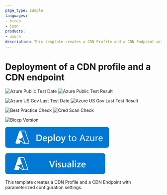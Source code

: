 ```yaml
---
page_type: sample
languages:
- bicep
- json
products:
- azure
description: This template creates a CDN Profile and a CDN Endpoint with parameterized configuration settings
---
```


# Deployment of a CDN profile and a CDN endpoint

![Azure Public Test Date](https://azurequickstartsservice.blob.core.windows.net/badges/quickstarts/microsoft.cdn/cdn-customize/PublicLastTestDate.svg)
![Azure Public Test Result](https://azurequickstartsservice.blob.core.windows.net/badges/quickstarts/microsoft.cdn/cdn-customize/PublicDeployment.svg)

![Azure US Gov Last Test Date](https://azurequickstartsservice.blob.core.windows.net/badges/quickstarts/microsoft.cdn/cdn-customize/FairfaxLastTestDate.svg)
![Azure US Gov Last Test Result](https://azurequickstartsservice.blob.core.windows.net/badges/quickstarts/microsoft.cdn/cdn-customize/FairfaxDeployment.svg)

![Best Practice Check](https://azurequickstartsservice.blob.core.windows.net/badges/quickstarts/microsoft.cdn/cdn-customize/BestPracticeResult.svg)
![Cred Scan Check](https://azurequickstartsservice.blob.core.windows.net/badges/quickstarts/microsoft.cdn/cdn-customize/CredScanResult.svg)

![Bicep Version](https://azurequickstartsservice.blob.core.windows.net/badges/quickstarts/microsoft.cdn/cdn-customize/BicepVersion.svg)

[![Deploy To Azure](https://raw.githubusercontent.com/Azure/azure-quickstart-templates/master/1-CONTRIBUTION-GUIDE/images/deploytoazure.svg?sanitize=true)](https://portal.azure.com/#create/Microsoft.Template/uri/https%3A%2F%2Fraw.githubusercontent.com%2FAzure%2Fazure-quickstart-templates%2Fmaster%2Fquickstarts%2Fmicrosoft.cdn%2Fcdn-customize%2Fazuredeploy.json)

[![Visualize](https://raw.githubusercontent.com/Azure/azure-quickstart-templates/master/1-CONTRIBUTION-GUIDE/images/visualizebutton.svg?sanitize=true)](http://armviz.io/#/?load=https%3A%2F%2Fraw.githubusercontent.com%2FAzure%2Fazure-quickstart-templates%2Fmaster%2Fquickstarts%2Fmicrosoft.cdn%2Fcdn-customize%2Fazuredeploy.json)   

This template creates a CDN Profile and a CDN Endpoint with parameterized configuration settings.
